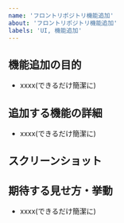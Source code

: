```yaml
---
name: 'フロントリポジトリ機能追加'
about: 'フロントリポジトリ機能追加'
labels: 'UI, 機能追加'
---
```


## 機能追加の目的

- xxxx(できるだけ簡潔に)

## 追加する機能の詳細

- xxxx(できるだけ簡潔に)

## スクリーンショット

## 期待する見せ方・挙動

- xxxx(できるだけ簡潔に)
